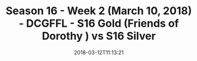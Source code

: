 ---
title: Season 16 - Week 2 (March 10, 2018) - DCGFFL - S16 Gold (Friends of Dorothy
  ) vs S16 Silver
teams-score:
- team: _teams/s16-gold.md
  score: 25
- team: _teams/s16-silver.md
  score: 21
mvp: MopTop, Sean Dickson
game-ball: Brandon Tuell, RJ Martin
season: 16
week: 2
date: '2018-03-12T11:13:21'
pageid: season-16-week-2-march-10-2018-6351-vs-6366
---